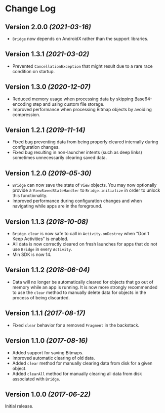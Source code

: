 Change Log
==========

Version 2.0.0 *(2021-03-16)*
----------------------------

 * `Bridge` now depends on AndroidX rather than the support libraries.

Version 1.3.1 *(2021-03-02)*
----------------------------

 * Prevented `CancellationException` that might result due to a rare race condition on startup.

Version 1.3.0 *(2020-12-07)*
----------------------------

 * Reduced memory usage when processing data by skipping Base64-encoding step and using custom file storage.
 * Improved performance when processing Bitmap objects by avoiding compression.

Version 1.2.1 *(2019-11-14)*
----------------------------

 * Fixed bug preventing data from being properly cleared internally during configuration changes.
 * Fixed bug resulting in non-launcher intents (such as deep links) sometimes unnecessarily clearing saved data.

Version 1.2.0 *(2019-05-30)*
----------------------------

 * `Bridge` can now save the state of `View` objects. You may now optionally provide a `ViewSavedStateHandler` to `Bridge.initialize` in order to unlock this functionality.
 * Improved performance during configuration changes and when navigating while apps are in the foreground.

Version 1.1.3 *(2018-10-08)*
----------------------------

 * `Bridge.clear` is now safe to call in `Activity.onDestroy` when "Don't Keep Activities" is enabled.
 * All data is now correctly cleared on fresh launches for apps that do not use `Bridge` in every `Activity`.
 * Min SDK is now 14.

Version 1.1.2 *(2018-06-04)*
----------------------------

 * Data will no longer be automatically cleared for objects that go out of memory while an app is running. It is now more strongly recommended to use the `clear` method to manually delete data for objects in the process of being discarded.

Version 1.1.1 *(2017-08-17)*
----------------------------

 * Fixed `clear` behavior for a removed `Fragment` in the backstack.

Version 1.1.0 *(2017-08-16)*
----------------------------

 * Added support for saving Bitmaps.
 * Improved automatic clearing of old data.
 * Added `clear` method for manually clearing data from disk for a given object.
 * Added `clearAll` method for manually clearing all data from disk associated with `Bridge`.

Version 1.0.0 *(2017-06-22)*
----------------------------

Initial release.
